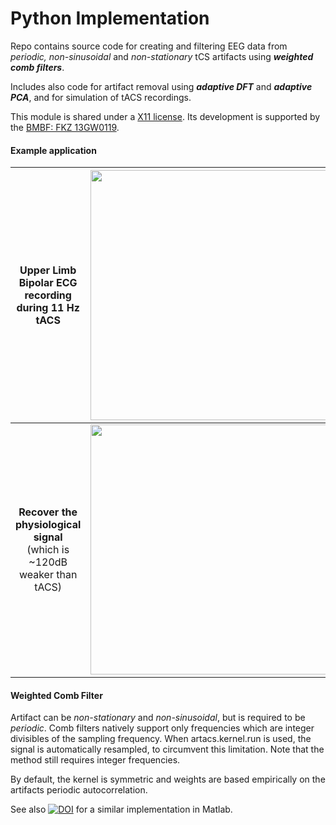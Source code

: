 ﻿# Python Implementation
Repo contains source code for creating and filtering EEG data from _periodic, non-sinusoidal_ and _non-stationary_ tCS artifacts using ___weighted comb filters___.

Includes also code for artifact removal using ___adaptive DFT___ and ___adaptive PCA___, and for simulation of tACS recordings.

This module is shared under a [X11 license](LICENSE).
Its development is supported by the [BMBF: FKZ 13GW0119](https://www.medizintechnologie.de/fileadmin/pdfs/Projektsteckbriefe_bekanntmachungen/IndiMedtech/13GW0119_Projektsteckbrief_NEU.pdf).

#### Example application
| Upper Limb Bipolar ECG recording <br> during 11 Hz tACS |<img src="./doc/source/_static/img/upper_limb_ecg.jpg" width = "400">|
|:----:|:----:|
|__Recover the physiological signal__ <br>(which is ~120dB weaker than tACS) |<img src="./doc/source/_static/img/ecg_raw.png" width= "400">|

#### Weighted Comb Filter
Artifact can be _non-stationary_ and _non-sinusoidal_, but is required to be _periodic_. Comb filters natively support only frequencies which are integer divisibles of the sampling frequency. When artacs.kernel.run is used, the signal is automatically resampled, to circumvent this limitation. Note that the method still requires integer frequencies.

By default, the kernel is symmetric and weights are based empirically on the artifacts periodic autocorrelation.














See also [![DOI](https://zenodo.org/badge/87182503.svg)](https://zenodo.org/badge/latestdoi/87182503) for a similar implementation in Matlab.


